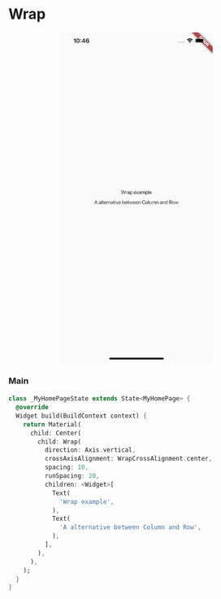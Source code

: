 # Wrap
<p align="center">
<img src="https://github.com/ThiagoEvoa/flutter_examples/blob/master/images/wrap.png" height="649" width="300">
</p>

### Main
```dart
class _MyHomePageState extends State<MyHomePage> {
  @override
  Widget build(BuildContext context) {
    return Material(
      child: Center(
        child: Wrap(
          direction: Axis.vertical,
          crossAxisAlignment: WrapCrossAlignment.center,
          spacing: 10,
          runSpacing: 20,
          children: <Widget>[
            Text(
              'Wrap example',
            ),
            Text(
              'A alternative between Column and Row',
            ),
          ],
        ),
      ),
    );
  }
}
```
